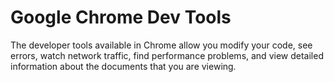 # Google Chrome Dev Tools

The developer tools available in Chrome allow you modify your code, see errors, watch network traffic, find performance problems, and view detailed information about the documents that you are viewing.
